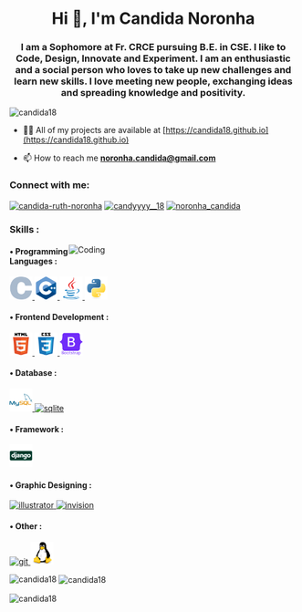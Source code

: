 
<h1 align="center">Hi 👋, I'm Candida Noronha</h1>
<h3 align="center">I am a Sophomore at Fr. CRCE pursuing B.E. in CSE. I like to Code, Design, Innovate and Experiment. I am an enthusiastic and a social person who loves to take up new challenges and learn new skills. I love meeting new people, exchanging ideas and spreading knowledge and positivity.</h3>

<p align="left"> <img src="https://komarev.com/ghpvc/?username=candida18&label=Profile%20views&color=0e75b6&style=flat" alt="candida18" /> </p>

- 👨‍💻 All of my projects are available at [https://candida18.github.io](https://candida18.github.io)

- 📫 How to reach me **noronha.candida@gmail.com**

<h3 align="left">Connect with me:</h3>
<p align="left">
<a href="https://linkedin.com/in/candida-ruth-noronha-b019101ab" target="blank"><img align="center" src="https://cdn.jsdelivr.net/npm/simple-icons@3.0.1/icons/linkedin.svg" alt="candida-ruth-noronha" height="30" width="40" /></a>
<a href="https://instagram.com/candyyyy__18" target="blank"><img align="center" src="https://cdn.jsdelivr.net/npm/simple-icons@3.0.1/icons/instagram.svg" alt="candyyyy__18" height="30" width="40" /></a>
<a href="https://www.hackerrank.com/noronha_candida" target="blank"><img align="center" src="https://cdn.jsdelivr.net/npm/simple-icons@3.0.1/icons/hackerrank.svg" alt="noronha_candida" height="30" width="40" /></a>
</p>

<h3 align="left">Skills :</h3>
<img align="right" alt="Coding" width="400" src="https://camo.githubusercontent.com/6607041227d81f650340ff070cc2843518acad359b57e5bb054a9fb7127aa041/68747470733a2f2f63646e2e6472696262626c652e636f6d2f75736572732f323634363432332f73637265656e73686f74732f353530373139362f636f6d70757465722e676966" data-canonical-src="https://cdn.dribbble.com/users/2646423/screenshots/5507196/computer.gif" style="max-width:100%;">
<h4 align="left">• Programming Languages :</h4>
<p align="left"> 
  <a href="https://www.cprogramming.com/" target="_blank"> 
    <img src="https://raw.githubusercontent.com/devicons/devicon/master/icons/c/c-original.svg" alt="c" width="40" height="40"/> 
  </a> 
  <a href="https://www.w3schools.com/cpp/" target="_blank"> 
    <img src="https://raw.githubusercontent.com/devicons/devicon/master/icons/cplusplus/cplusplus-original.svg" alt="cplusplus" width="40" height="40"/> 
  </a> 
  <a href="https://www.java.com" target="_blank"> 
    <img src="https://raw.githubusercontent.com/devicons/devicon/master/icons/java/java-original.svg" alt="java" width="40" height="40"/> 
  </a>
   <a href="https://www.python.org" target="_blank">
    <img src="https://raw.githubusercontent.com/devicons/devicon/master/icons/python/python-original.svg" alt="python" width="40" height="40"/> 
  </a>
</p>
<h4 align="left">• Frontend Development :</h4>
<p align="left"> 
  <a href="https://www.w3.org/html/" target="_blank"> 
    <img src="https://raw.githubusercontent.com/devicons/devicon/master/icons/html5/html5-original-wordmark.svg" alt="html5" width="40" height="40"/> 
  </a>             
  <a href="https://www.w3schools.com/css/" target="_blank">
    <img src="https://raw.githubusercontent.com/devicons/devicon/master/icons/css3/css3-original-wordmark.svg" alt="css3" width="40" height="40"/> 
  </a>      
  <a href="https://getbootstrap.com" target="_blank"> 
    <img src="https://raw.githubusercontent.com/devicons/devicon/master/icons/bootstrap/bootstrap-plain-wordmark.svg" alt="bootstrap" width="40" height="40"/> 
  </a>
</p>
<h4 align="left">• Database :</h4>
<p align="left"> 
   <a href="https://www.mysql.com/" target="_blank"> 
    <img src="https://raw.githubusercontent.com/devicons/devicon/master/icons/mysql/mysql-original-wordmark.svg" alt="mysql" width="40" height="40"/> 
  </a>
  <a href="https://www.sqlite.org/" target="_blank">
    <img src="https://www.vectorlogo.zone/logos/sqlite/sqlite-icon.svg" alt="sqlite" width="40" height="40"/>
  </a>
</p>
<h4 align="left">• Framework :</h4>
<p align="left"> 
  <a href="https://www.djangoproject.com/" target="_blank"> 
    <img src="https://raw.githubusercontent.com/devicons/devicon/master/icons/django/django-original.svg" alt="django" width="40" height="40"/> 
  </a> 
</p>
<h4 align="left">• Graphic Designing :</h4>
<p align="left"> 
  <a href="https://www.adobe.com/in/products/illustrator.html" target="_blank"> 
    <img src="https://www.vectorlogo.zone/logos/adobe_illustrator/adobe_illustrator-icon.svg" alt="illustrator" width="40" height="40"/> 
  </a> 
  <a href="https://www.invisionapp.com/" target="_blank"> 
    <img src="https://www.vectorlogo.zone/logos/invisionapp/invisionapp-icon.svg" alt="invision" width="40" height="40"/> 
  </a> 
</p>
<h4 align="left">• Other :</h4>
<p align="left"> 
  <a href="https://git-scm.com/" target="_blank"> 
    <img src="https://www.vectorlogo.zone/logos/git-scm/git-scm-icon.svg" alt="git" width="40" height="40"/>
  </a>  
  <a href="https://www.linux.org/" target="_blank">
    <img src="https://raw.githubusercontent.com/devicons/devicon/master/icons/linux/linux-original.svg" alt="linux" width="40" height="40"/> 
  </a> 
</p>

<p><img align="left" src="https://github-readme-stats.vercel.app/api/top-langs?username=candida18&show_icons=true&locale=en&layout=compact" alt="candida18" /></p>

<p>&nbsp;<img align="center" src="https://github-readme-stats.vercel.app/api?username=candida18&show_icons=true&locale=en" alt="candida18" /></p>

<p><img align="center" src="https://github-readme-streak-stats.herokuapp.com/?user=candida18&" alt="candida18" /></p>
